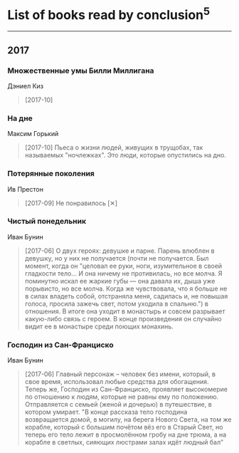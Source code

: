 # List of books read by conclusion<sup>5</sup>
---

## 2017

### Множественные умы Билли Миллигана
Дэниел Киз
> [2017-10] 


### На дне
Максим Горький
> [2017-10] Пьеса о жизни людей, живущих в трущобах, так называемых "ночлежках". Это люди, которые опустились на дно.


### Потерянные поколения
Ив Престон
> [2017-09] Не понравилось [✕]


### Чистый понедельник
Иван Бунин
> [2017-06] О двух героях: девушке и парне. Парень влюблен в девушку, но у них не получается (почти не получается. Был момент, когда он "целовал ее руки, ноги, изумительное в своей гладкости тело... И она ничему не противилась, но все молча. Я поминутно искал ее жаркие губы — она давала их, дыша уже порывисто, но все молча. Когда же чувствовала, что я больше не в силах владеть собой, отстраняла меня, садилась и, не повышая голоса, просила зажечь свет, потом уходила в спальню.") в отношения. В итоге она уходит в монастырь и совсем разрывает какую-либо связь с героем. В конце произведения он случайно видит ее в монастыре среди поющих монахинь.


### Господин из Сан-Фран­цис­ко
Иван Бунин
> [2017-06] Главный персонаж – человек без имени, который, в свое время, использовал любые средства для обогащения. Теперь же, Господин из Сан-Франциско, проявляет высокомерие по отношению к людям, которые не равны ему по положению. Отправляется с семьей (женой и дочерью) в путешествие, в котором умирает. "В конце рассказа тело господина возвращается домой, в могилу, на берега Нового Света, на том же корабле, который с большим почётом вёз его в Старый Свет, но теперь его тело лежит в просмолённом гробу на дне трюма, а на корабле в светлых, сияющих люстрами залах идёт людный бал"



